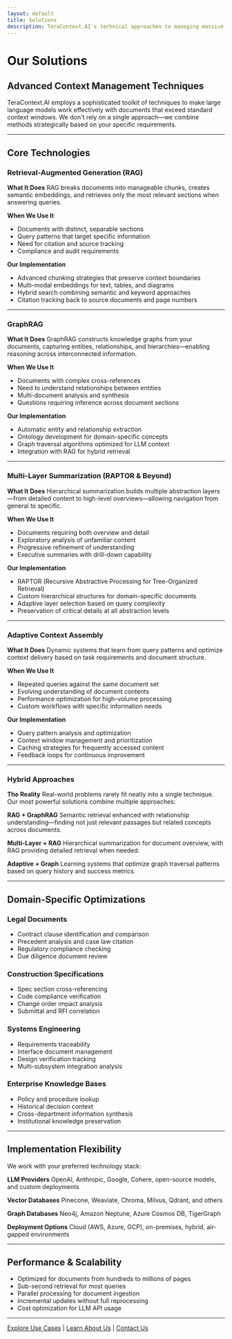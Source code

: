 ```yaml
---
layout: default
title: Solutions
description: TeraContext.AI's technical approaches to managing massive document contexts for large language models, from RAG to GraphRAG to multi-layer summarization.
---
```


# Our Solutions

## Advanced Context Management Techniques

TeraContext.AI employs a sophisticated toolkit of techniques to make large language models work effectively with documents that exceed standard context windows. We don't rely on a single approach—we combine methods strategically based on your specific requirements.

---

## Core Technologies

### Retrieval-Augmented Generation (RAG)

**What It Does**
RAG breaks documents into manageable chunks, creates semantic embeddings, and retrieves only the most relevant sections when answering queries.

**When We Use It**
- Documents with distinct, separable sections
- Query patterns that target specific information
- Need for citation and source tracking
- Compliance and audit requirements

**Our Implementation**
- Advanced chunking strategies that preserve context boundaries
- Multi-modal embeddings for text, tables, and diagrams
- Hybrid search combining semantic and keyword approaches
- Citation tracking back to source documents and page numbers

---

### GraphRAG

**What It Does**
GraphRAG constructs knowledge graphs from your documents, capturing entities, relationships, and hierarchies—enabling reasoning across interconnected information.

**When We Use It**
- Documents with complex cross-references
- Need to understand relationships between entities
- Multi-document analysis and synthesis
- Questions requiring inference across document sections

**Our Implementation**
- Automatic entity and relationship extraction
- Ontology development for domain-specific concepts
- Graph traversal algorithms optimized for LLM context
- Integration with RAG for hybrid retrieval

---

### Multi-Layer Summarization (RAPTOR & Beyond)

**What It Does**
Hierarchical summarization builds multiple abstraction layers—from detailed content to high-level overviews—allowing navigation from general to specific.

**When We Use It**
- Documents requiring both overview and detail
- Exploratory analysis of unfamiliar content
- Progressive refinement of understanding
- Executive summaries with drill-down capability

**Our Implementation**
- RAPTOR (Recursive Abstractive Processing for Tree-Organized Retrieval)
- Custom hierarchical structures for domain-specific documents
- Adaptive layer selection based on query complexity
- Preservation of critical details at all abstraction levels

---

### Adaptive Context Assembly

**What It Does**
Dynamic systems that learn from query patterns and optimize context delivery based on task requirements and document structure.

**When We Use It**
- Repeated queries against the same document set
- Evolving understanding of document contents
- Performance optimization for high-volume processing
- Custom workflows with specific information needs

**Our Implementation**
- Query pattern analysis and optimization
- Context window management and prioritization
- Caching strategies for frequently accessed content
- Feedback loops for continuous improvement

---

### Hybrid Approaches

**The Reality**
Real-world problems rarely fit neatly into a single technique. Our most powerful solutions combine multiple approaches:

**RAG + GraphRAG**
Semantic retrieval enhanced with relationship understanding—finding not just relevant passages but related concepts across documents.

**Multi-Layer + RAG**
Hierarchical summarization for document overview, with RAG providing detailed retrieval when needed.

**Adaptive + Graph**
Learning systems that optimize graph traversal patterns based on query history and success metrics.

---

## Domain-Specific Optimizations

### Legal Documents
- Contract clause identification and comparison
- Precedent analysis and case law citation
- Regulatory compliance checking
- Due diligence document review

### Construction Specifications
- Spec section cross-referencing
- Code compliance verification
- Change order impact analysis
- Submittal and RFI correlation

### Systems Engineering
- Requirements traceability
- Interface document management
- Design verification tracking
- Multi-subsystem integration analysis

### Enterprise Knowledge Bases
- Policy and procedure lookup
- Historical decision context
- Cross-department information synthesis
- Institutional knowledge preservation

---

## Implementation Flexibility

We work with your preferred technology stack:

**LLM Providers**
OpenAI, Anthropic, Google, Cohere, open-source models, and custom deployments

**Vector Databases**
Pinecone, Weaviate, Chroma, Milvus, Qdrant, and others

**Graph Databases**
Neo4j, Amazon Neptune, Azure Cosmos DB, TigerGraph

**Deployment Options**
Cloud (AWS, Azure, GCP), on-premises, hybrid, air-gapped environments

---

## Performance & Scalability

- Optimized for documents from hundreds to millions of pages
- Sub-second retrieval for most queries
- Parallel processing for document ingestion
- Incremental updates without full reprocessing
- Cost optimization for LLM API usage

---

[Explore Use Cases](/use-cases) | [Learn About Us](/about) | [Contact Us](/contact)

